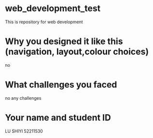 # web_development_test
This is repository for web development



#  Why you designed it like this (navigation, layout,colour choices)

no





# What challenges you faced

no any challenges



# Your name and student ID



LU SHIYI 
52211530
